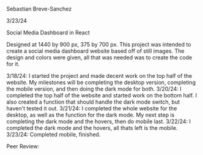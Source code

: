 Sebastian Breve-Sanchez

3/23/24

Social Media Dashboard in React

Designed at 1440 by 900 px, 375 by 700 px. This project was intended to create a social media dashboard website based off of still images. The design and colors were given, all that was needed was to create the code for it.

3/18/24: I started the project and made decent work on the top half of the website. My milestones will be completing the desktop version, completing the mobile version, and then doing the dark mode for both. 
3/20/24: I completed the top half of the website and started work on the bottom half. I also created a function that should handle the dark mode switch, but haven't tested it out. 
3/21/24: I completed the whole website for the desktop, as well as the function for the dark mode. My next step is completing the dark mode and the hovers, then do mobile last.
3/22/24: I completed the dark mode and the hovers, all thats left is the mobile.
3/23/24: Completed mobile, finished.

Peer Review: 